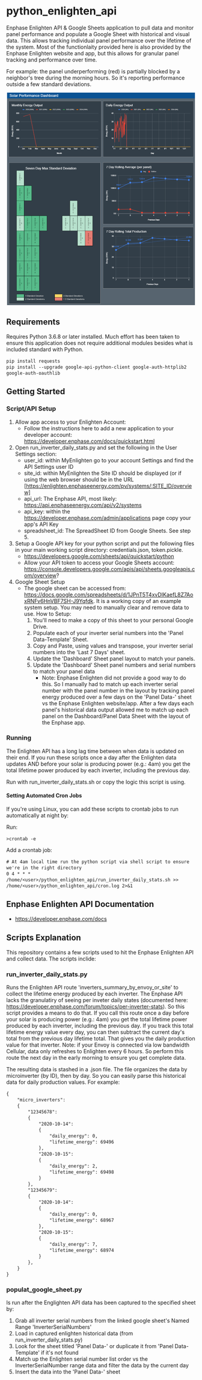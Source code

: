 # python_enlighten_api
Enphase Enlighten API & Google Sheets application to pull data and monitor panel performance and populate a Google Sheet with historical and visual data. This allows tracking individual panel performance over the lifetime of the system. Most of the functionlaity provided here is also provided by the Enphase Enlighten website and app, but this allows for granular panel tracking and performance over time.

For example: the panel underperforming (red) is partially blocked by a neighbor's tree during the morning hours. So it's reporting performance outside a few standard deviations.

<p align="center">
   <img src="solar_performance_example.png" width="500">
</p>

## Requirements
Requires Python 3.6.8 or later installed. Much effort has been taken to ensure this application does not require additional modules besides what is included standard with Python.

    pip install requests
    pip install --upgrade google-api-python-client google-auth-httplib2 google-auth-oauthlib

## Getting Started

### Script/API Setup
1. Allow app access to your Enlighten Account:
    * Follow the instructions here to add a new application to your developer account: https://developer.enphase.com/docs/quickstart.html
2. Open run_inverter_daily_stats.py and set the following in the User Settings section:
    * user_id: within MyEnlighten go to your account Settings and find the API Settings user ID
    * site_id: within MyEnlighten the Site ID should be displayed (or if using the web browser should be in the URL [https://enlighten.enphaseenergy.com/pv/systems/:SITE_ID/overview]
    * api_url: The Enphase API, most likely: https://api.enphaseenergy.com/api/v2/systems
    * api_key: within the https://developer.enphase.com/admin/applications page copy your app's API Key
    * spreadsheet_id: The SpreadSheet ID from Google Sheets. See step 5.
4. Setup a Google API key for your python script and put the following files in your main working script directory: credentials.json, token.pickle.
    * https://developers.google.com/sheets/api/quickstart/python
    * Allow your API token to access your Google Sheets account: https://console.developers.google.com/apis/api/sheets.googleapis.com/overview?
5. Google Sheet Setup
    * The google sheet can be accessed from: https://docs.google.com/spreadsheets/d/1JPnT5T4xvDIKaefL8Z7AoxRNFv6HnVBF7SH-J9Yqfdk. It is a working copy of an example system setup. You may need to manually clear and remove data to use.
How to Setup: 
        1. You'll need to make a copy of this sheet to your personal Google Drive.
        2. Populate each of your inverter serial numbers into the 'Panel Data-Template' Sheet.
        3. Copy and Paste, using values and transpose, your inverter serial numbers into the 'Last 7 Days' sheet.
        4. Update the 'Dashboard' Sheet panel layout to match your panels.
        5. Update the 'Dashboard' Sheet panel numbers and serial numbers to match your panel data
            * Note: Enphase Enlighten did not provide a good way to do this. So I manually had to match up each inverter serial number with the panel number in the layout by tracking panel energy produced over a few days on the 'Panel Data-<Year>' sheet vs the Enphase Enlighten website/app. After a few days each panel's historical data output allowed me to match up each panel on the Dashboard/Panel Data Sheet with the layout of the Enphase app.

### Running
The Enlighten API has a long lag time between when data is updated on their end. If you run these scripts once a day after the Enlighten data updates AND before your solar is producing power (e.g.: 4am) you get the total lifetime power produced by each inverter, including the previous day.

Run with run_inverter_daily_stats.sh or copy the logic this script is using.

#### Setting Automated Cron Jobs
If you're using Linux, you can add these scripts to crontab jobs to run automatically at night by:

Run:

    >crontab -e
Add a crontab job:

    # At 4am local time run the python script via shell script to ensure we're in the right directory
    0 4 * * * /home/<user>/python_enlighten_api/run_inverter_daily_stats.sh >> /home/<user>/python_enlighten_api/cron.log 2>&1

## Enphase Enlighten API Documentation

* https://developer.enphase.com/docs

## Scripts Explanation

This repository contains a few scripts used to hit the Enphase Enlighten API and collect data. The scripts inclide:

### run_inverter_daily_stats.py

Runs the Enlighten API route 'inverters_summary_by_envoy_or_site' to collect the lifetime energy produced by each inverter. The Enphase API lacks the granulatiry of seeing per inveter daily states (documented here: https://developer.enphase.com/forum/topics/per-inverter-stats). So this script provides a means to do that. If you call this route once a day before your solar is producing power (e.g.: 4am) you get the total lifetime power produced by each inverter, including the previous day. If you track this total lifetime energy value every day, you can then subtract the current day's total from the previous day lifetime total. That gives you the daily production value for that inverter. Note: if your Envoy is connected via low bandwidth Cellular, data only refreshes to Enlighten every 6 hours. So perform this route the next day in the early morning to ensure you get complete data.

The resulting data is stashed in a .json file. The file organizes the data by microinverter (by ID), then by day. So you can easily parse this historical data for daily production values.
For example:

    {
        "micro_inverters":
        {
            "12345678":
            {
                "2020-10-14":
                {
                    "daily_energy": 0,
                    "lifetime_energy": 69496
                },
                "2020-10-15":
                {
                    "daily_energy": 2,
                    "lifetime_energy": 69498
                }
            },
            "12345679":
            {
                "2020-10-14":
                {
                    "daily_energy": 0,
                    "lifetime_energy": 68967
                },
                "2020-10-15":
                {
                    "daily_energy": 7,
                    "lifetime_energy": 68974
                }
            },
        }
    }

### populat_google_sheet.py
Is run after the Englighten API data has been captured to the specified sheet by:
1. Grab all inverter serial numbers from the linked google sheet's Named Range 'InverterSerialNumbers'
2. Load in captured enlighten historical data (from run_inverter_daily_stats.py)
3. Look for the sheet titled 'Panel Data-<Current Year>' or duplicate it from 'Panel Data-Template' if it's not found
4. Match up the Enlighten serial number list order vs the InverterSerialNumber range data and filter the data by the current day
5. Insert the data into the 'Panel Data-<Current Year>' sheet
